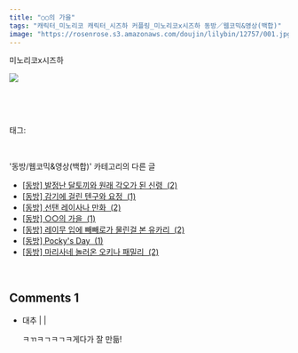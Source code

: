 ```yaml
---
title: "○○의 가을"
tags: "캐릭터_미노리코 캐릭터_시즈하 커플링_미노리코x시즈하 동방／웹코믹&영상(백합)"
image: "https://rosenrose.s3.amazonaws.com/doujin/lilybin/12757/001.jpg"
---
```

<div class="article">
<div class="area_view">
<div style="text-align: left;"><p>미노리코x시즈하<br/></p><p style="text-align: left;"><span class="imageblock" style="display: inline-block; width: 100%; height: auto; max-width: 100%;"><img src="{{ site.imgserver1 }}/lilybin/12757/001.jpg"/></span></p></div><p><br/></p>
</div></div><br/>
<div class="tagTrail">
<p>태그: </p>
<ul>
</ul>
</div><br/>
<div class="another">
<p>'동방/웹코믹&amp;영상(백합)' 카테고리의 다른 글</p>
<ul>
<li><a href="/lilybin_12883">
[동방] 발정난 달토끼와 원래 각오가 된 신령  (2)
</a></li>
<li><a href="/lilybin_12895">
[동방] 감기에 걸린 텐구와 요정  (1)
</a></li>
<li><a href="/lilybin_12756">
[동방] 선탠 레이사나 만화  (2)
</a></li>
<li><a href="/lilybin_12757">
[동방] ○○의 가을  (1)
</a></li>
<li><a href="/lilybin_12728">
[동방] 레이무 입에 빼빼로가 물린걸 본 유카리  (2)
</a></li>
<li><a href="/lilybin_12729">
[동방] Pocky's Day  (1)
</a></li>
<li><a href="/lilybin_12730">
[동방] 마리사네 놀러온 오키나 패밀리  (2)
</a></li>
</ul>
</div><br/>
<div class="comment">
<h2 class="bold">Comments <span id="commentCount12757">1</span></h2>
<div style="clear:both;">
<div id="entry12757Comment" style="display:block">
<ul class="list_reply">
<li class="rp_general" id="comment13927703">
<div class="post-comment">
<div>
<span>
<i class="fa fa-user"></i>대추 |
                                |
                               
</span>
<p>ㅋㄲㅋㄱㅋㄱㅋ게다가 잘 만듦!</p>

</div>
</div>
</li>
</ul>
</div>
</div>
</div><br/>
<br/>
<p id="refer"></p>
<br/>

